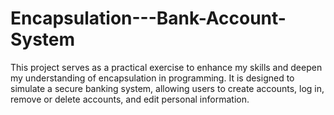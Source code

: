 # Encapsulation---Bank-Account-System
This project serves as a practical exercise to enhance my skills and deepen my understanding of encapsulation in programming. It is designed to simulate a secure banking system, allowing users to create accounts, log in, remove or delete accounts, and edit personal information.
